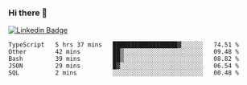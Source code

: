 ### Hi there 👋

[![Linkedin Badge](https://img.shields.io/badge/-Adroaldo%20Pagliari-6633cc?style=flat-square&logo=Linkedin&logoColor=white&link=https://www.linkedin.com/in/adroaldo-pagliari-5856363b/)](https://www.linkedin.com/in/adroaldo-pagliari-5856363b/)

<!--
**adroaldopagliari/adroaldopagliari** is a ✨ _special_ ✨ repository because its `README.md` (this file) appears on your GitHub profile.

Here are some ideas to get you started:

- 🔭 I’m currently working on ...
- 🌱 I’m currently learning ...
- 👯 I’m looking to collaborate on ...
- 🤔 I’m looking for help with ...
- 💬 Ask me about ...
- 📫 How to reach me: ...
- 😄 Pronouns: ...
- ⚡ Fun fact: ...
-->

<!--START_SECTION:waka-->
```text
TypeScript   5 hrs 37 mins   ██████████████████▓░░░░░░   74.51 % 
Other        42 mins         ██▒░░░░░░░░░░░░░░░░░░░░░░   09.48 % 
Bash         39 mins         ██▒░░░░░░░░░░░░░░░░░░░░░░   08.82 % 
JSON         29 mins         █▓░░░░░░░░░░░░░░░░░░░░░░░   06.54 % 
SQL          2 mins          ░░░░░░░░░░░░░░░░░░░░░░░░░   00.48 % 
```
<!--END_SECTION:waka-->
